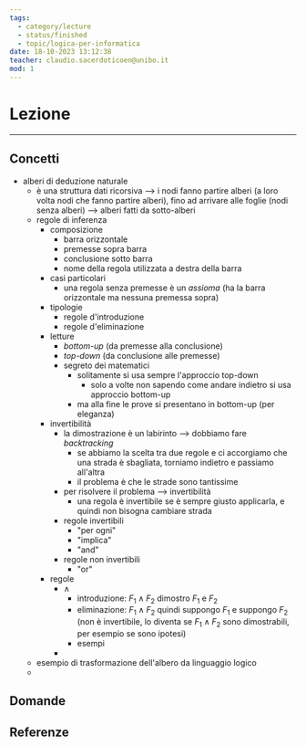 ```yaml
---
tags:
  - category/lecture
  - status/finished
  - topic/logica-per-informatica
date: 18-10-2023 13:12:38
teacher: claudio.sacerdoticoen@unibo.it
mod: 1
---
```

# Lezione
---
## Concetti
- alberi di deduzione naturale
	- è una struttura dati ricorsiva --> i nodi fanno partire alberi (a loro volta nodi che fanno partire alberi), fino ad arrivare alle foglie (nodi senza alberi) --> alberi fatti da sotto-alberi
	- regole di inferenza
		- composizione
			- barra orizzontale
			- premesse sopra barra
			- conclusione sotto barra
			- nome della regola utilizzata a destra della barra
		- casi particolari
			- una regola senza premesse è un _assioma_ (ha la barra orizzontale ma nessuna premessa sopra)
		- tipologie
			- regole d'introduzione
			- regole d'eliminazione
		- letture
			- _bottom-up_ (da premesse alla conclusione)
			- _top-down_ (da conclusione alle premesse)
			- segreto dei matematici
				- solitamente si usa sempre l'approccio top-down
					- solo a volte non sapendo come andare indietro si usa approccio bottom-up
				- ma alla fine le prove si presentano in bottom-up (per eleganza)
		- invertibilità
			- la dimostrazione è un labirinto --> dobbiamo fare _backtracking_
				- se abbiamo la scelta tra due regole e ci accorgiamo che una strada è sbagliata, torniamo indietro e passiamo all'altra
				- il problema è che le strade sono tantissime
			- per risolvere il problema --> invertibilità
				- una regola è invertibile se è sempre giusto applicarla, e quindi non bisogna cambiare strada
			- regole invertibili
				- "per ogni"
				- "implica"
				- "and"
			- regole non invertibili
				- "or"
		- regole
			- $\land$
				- introduzione: $F_{1} \land F_{2}$ dimostro $F_{1}$ e $F_{2}$
				- eliminazione: $F_{1} \land F_{2}$ quindi suppongo $F_{1}$ e suppongo $F_{2}$ (non è invertibile, lo diventa se $F_{1} \land F_{2}$ sono dimostrabili, per esempio se sono ipotesi)
				- esempi
			- 
	- esempio di trasformazione dell'albero da linguaggio logico
	- 

## Domande

## Referenze

